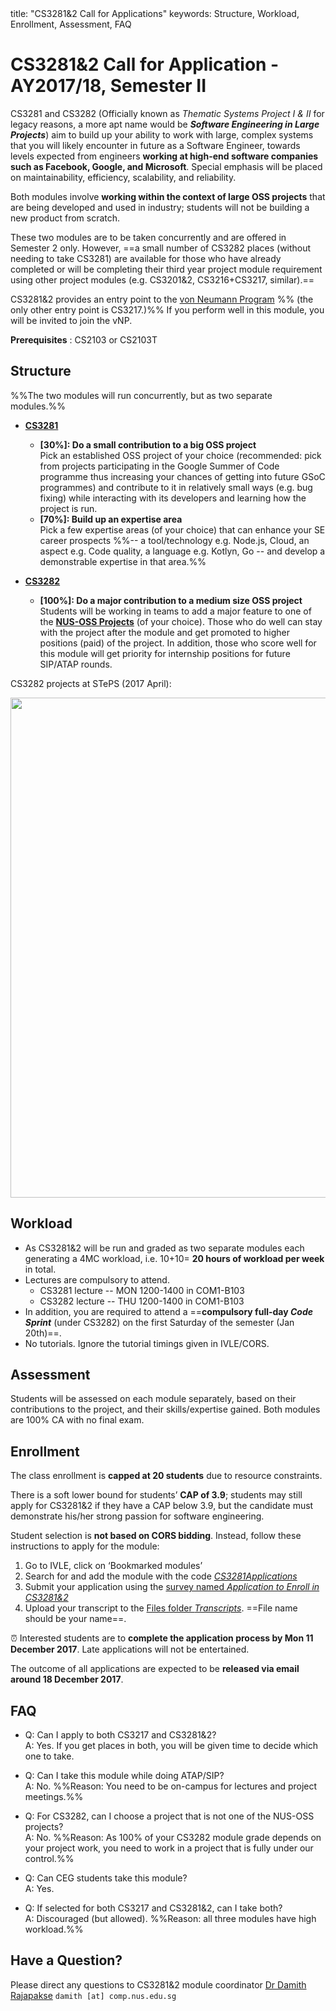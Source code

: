 <frontmatter>
title: "CS3281&2 Call for Applications"
keywords: Structure, Workload, Enrollment, Assessment, FAQ
</frontmatter>

<link rel="stylesheet" href="{{baseUrl}}/css/main.css">

<include src="../common/header.md" />

<div class="website-content">

# CS3281&2 Call for Application - AY2017/18, Semester II 
 
CS3281 and CS3282 (Officially known as _Thematic Systems Project I & II_ for legacy reasons, a more apt name would be **_Software Engineering in Large Projects_**) aim to build up your ability to work with large, complex systems that you will likely encounter in future as a Software Engineer, towards levels expected from engineers **working at high-end software companies such as Facebook, Google, and Microsoft**. Special emphasis will be placed on maintainability, efficiency, scalability, and reliability.  

Both modules involve **working within the context of large OSS projects** that are being developed and used in industry; students will not be building a new product from scratch.

These two modules are to be taken concurrently and are offered in Semester 2 only. However, ==a small number of CS3282 places (without needing to take CS3281) are available for those who have already completed or will be completing their third year project module requirement using other project modules (e.g. CS3201&2, CS3216+CS3217, similar).== 

CS3281&2 provides an entry point to the [von Neumann Program](https://www.comp.nus.edu.sg/undergraduates/cs_vpn_prospective.html) %%&nbsp;(the only other entry point is CS3217.)%% If you perform well in this module, you will be invited to join the vNP.

**Prerequisites** : CS2103 or CS2103T

## Structure 

%%The two modules will run concurrently, but as two separate modules.%% 

* **[CS3281]({{baseUrl}}/admin/cs3281.html)** 
  * **[30%]: Do a small contribution to a big OSS project**<br>
    Pick an established OSS project of your choice (recommended: pick from projects participating in the Google Summer of Code programme thus increasing your chances of getting into future GSoC programmes) and contribute to it in relatively small ways (e.g. bug fixing) while interacting with its developers and learning how the project is run.
  * **[70%]: Build up an expertise area**<br>
    Pick a few expertise areas (of your choice) that can enhance your SE career prospects %%-- a tool/technology e.g. Node.js, Cloud, an aspect e.g. Code quality, a language e.g. Kotlyn, Go -- and develop a demonstrable expertise in that area.%% 

* **[CS3282]({{baseUrl}}/admin/cs3282.html)**
  * **[100%]: Do a major contribution to a medium size OSS project** <br>
    Students will be working in teams to add a major feature to one of the **[NUS-OSS Projects](https://github.com/nus-oss/main)** (of your choice). Those who do well can stay with the project after the module and get promoted to higher positions (paid) of the project. In addition, those who score well for this module will get priority for internship positions for future SIP/ATAP rounds.

<tip-box> 

CS3282 projects at STePS (2017 April):<p>
    <img src="{{baseUrl}}/images/STePS-2016.png" width="800" />

</tip-box>


## Workload

* As CS3281&2 will be run and graded as two separate modules each generating a 4MC workload, i.e. 10+10= **20 hours of workload per week** in total. 
* Lectures are compulsory to attend.
  * CS3281 lecture -- MON 1200-1400 in COM1-B103
  * CS3282 lecture -- THU 1200-1400 in COM1-B103
* In addition, you are required to attend a ==**compulsory full-day _Code Sprint_** (under CS3282) on the first Saturday of the semester (Jan 20th)==.
* No tutorials. Ignore the tutorial timings given in IVLE/CORS.

## Assessment

Students will be assessed on each module separately, based on their contributions to the project, and their skills/expertise gained. Both modules are 100% CA with no final exam. 

## Enrollment

The class enrollment is **capped at 20 students** due to resource constraints. 

There is a soft lower bound for students’ **CAP of 3.9**; students may still apply for CS3281&2 if they have a CAP 
below 3.9, but the candidate must demonstrate his/her strong passion for software engineering.

Student selection is **not based on CORS bidding**. Instead, follow these instructions to apply for the module:

1. Go to IVLE, click on ‘Bookmarked modules’
2. Search for and add the module with the code [_CS3281Applications_](https://ivle.nus.edu.sg/v1/Module/Student/default.aspx?CourseID=5b3555fe-e1bb-4584-ba63-510e74c6f70e)
3. Submit your application using the [survey named _Application to Enroll in CS3281&2_](https://ivle.nus.edu.sg/v1/survey/student/survey.aspx?surveyid=c268d088-157e-4f81-a2e8-1d032bd0d5bb)
4. Upload your transcript to the [Files folder _Transcripts_](https://ivle.nus.edu.sg/v1/File/Student/default.aspx?CourseID=5b3555fe-e1bb-4584-ba63-510e74c6f70e&WorkbinID=24c75d0e-afab-4f14-99fd-39dffb0f37ae&FolderID=5d2d7901-2384-441b-b9a6-fce0520faefe). ==File name should be your name==.

:alarm_clock: Interested students are to **complete the application process by Mon 11 December 2017**. Late applications will not be entertained.

The outcome of all applications are expected to be **released via email around 18 December 2017**.

## FAQ

* Q: Can I apply to both CS3217 and CS3281&2?<br>
  A: Yes. If you get places in both, you will be given time to decide which one to take.
  
* Q: Can I take this module while doing ATAP/SIP?<br>
  A: No. %%Reason: You need to be on-campus for lectures and project meetings.%%

* Q: For CS3282, can I choose a project that is not one of the NUS-OSS projects?<br>
  A: No. %%Reason: As 100% of your CS3282 module grade depends on your project work, you need to work in a project that is fully under our control.%%

* Q: Can CEG students take this module?<br>
  A: Yes.
  
* Q: If selected for both CS3217 and CS3281&2, can I take both? <br>
  A: Discouraged (but allowed). %%Reason: all three modules have high workload.%%

## Have a Question?

Please direct any questions to CS3281&2 module coordinator [Dr Damith Rajapakse](http://www.comp.nus.edu.sg/~damithch) `damith [at] comp.nus.edu.sg`

</div>